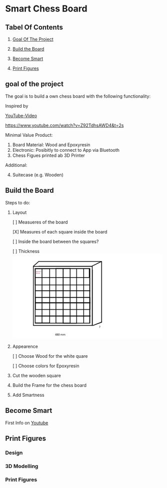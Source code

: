 # Smart Chess Board

## Tabel Of Contents
1. [Goal Of The Project](#goal-of-the-project)

2. [Build the Board](#build-the-board)

3. [Become Smart](#become-smart)

3. [Print Figures](#print-figures)

## goal of the project
The goal is to build a own chess board with the following functionality:

Inspired by

[YouTube-Video](https://youtube.com/shorts/w_YY8kvbV7I?si=iwk-sZpqzOtIxJl9)

https://www.youtube.com/watch?v=Z92TdhsAWD4&t=2s

Minimal Value Product:
1) Board Material: Wood and Epoxyresin
2) Electronic: Posibitly to connect to App via Bluetooth
3) Chess Figues printed ab 3D Printer

Additional:

4) Suitecase (e.g. Wooden)

## Build the Board

Steps to do:

1) Layout

   [ ] Measueres of the board

   [X] Measures of each square inside the board

   [ ] Inside the board between the squares?

   [ ] Thickness
   ![Measures](documentation/layout_chess_board.png)

2) Appearence

   [ ] Choose Wood for the white quare

   [ ] Choose colors for Epoxyresin

3) Cut the wooden square

4) Build the Frame for the chess board

5) Add Smartness

##  Become Smart

First Info on [Youtube](https://www.youtube.com/watch?time_continue=758&v=zD9cv4JiNfE&embeds_referring_euri=https%3A%2F%2Fwww.bing.com%2F&embeds_referring_origin=https%3A%2F%2Fwww.bing.com&source_ve_path=Mjg2NjY&feature=emb_logo)

## Print Figures

### Design

### 3D Modelling

### Print Figures
